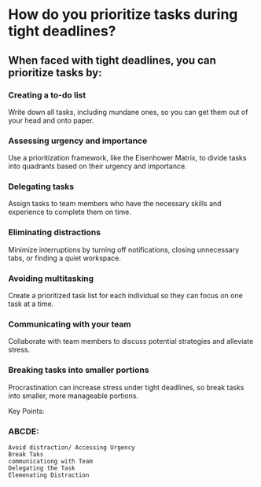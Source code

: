 # How do you prioritize tasks during tight deadlines?

## When faced with tight deadlines, you can prioritize tasks by:

### Creating a to-do list

Write down all tasks, including mundane ones, so you can get them out of your head and onto paper. 

### Assessing urgency and importance

Use a prioritization framework, like the Eisenhower Matrix, to divide tasks into quadrants based on their urgency and importance. 

### Delegating tasks

Assign tasks to team members who have the necessary skills and experience to complete them on time. 

### Eliminating distractions

Minimize interruptions by turning off notifications, closing unnecessary tabs, or finding a quiet workspace. 

### Avoiding multitasking

Create a prioritized task list for each individual so they can focus on one task at a time. 

### Communicating with your team

Collaborate with team members to discuss potential strategies and alleviate stress.

### Breaking tasks into smaller portions

Procrastination can increase stress under tight deadlines, so break tasks into smaller, more manageable portions. 

Key Points:

### ABCDE:
```    
Avoid distraction/ Accessing Urgency
Break Taks
communicationg with Team
Delegating the Task
Elemenating Distraction

```

